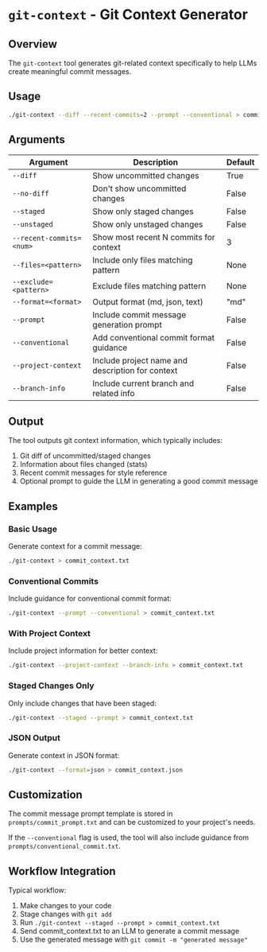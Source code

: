 # `git-context` - Git Context Generator

## Overview

The `git-context` tool generates git-related context specifically to help LLMs create meaningful commit messages.

## Usage

```bash
./git-context --diff --recent-commits=2 --prompt --conventional > commit_context.txt
```

## Arguments

| Argument | Description | Default |
|----------|-------------|---------|
| `--diff` | Show uncommitted changes | True |
| `--no-diff` | Don't show uncommitted changes | False |
| `--staged` | Show only staged changes | False |
| `--unstaged` | Show only unstaged changes | False |
| `--recent-commits=<num>` | Show most recent N commits for context | 3 |
| `--files=<pattern>` | Include only files matching pattern | None |
| `--exclude=<pattern>` | Exclude files matching pattern | None |
| `--format=<format>` | Output format (md, json, text) | "md" |
| `--prompt` | Include commit message generation prompt | False |
| `--conventional` | Add conventional commit format guidance | False |
| `--project-context` | Include project name and description for context | False |
| `--branch-info` | Include current branch and related info | False |

## Output

The tool outputs git context information, which typically includes:

1. Git diff of uncommitted/staged changes
2. Information about files changed (stats)
3. Recent commit messages for style reference
4. Optional prompt to guide the LLM in generating a good commit message

## Examples

### Basic Usage

Generate context for a commit message:

```bash
./git-context > commit_context.txt
```

### Conventional Commits

Include guidance for conventional commit format:

```bash
./git-context --prompt --conventional > commit_context.txt
```

### With Project Context

Include project information for better context:

```bash
./git-context --project-context --branch-info > commit_context.txt
```

### Staged Changes Only

Only include changes that have been staged:

```bash
./git-context --staged --prompt > commit_context.txt
```

### JSON Output

Generate context in JSON format:

```bash
./git-context --format=json > commit_context.json
```

## Customization

The commit message prompt template is stored in `prompts/commit_prompt.txt` and can be customized to your project's needs.

If the `--conventional` flag is used, the tool will also include guidance from `prompts/conventional_commit.txt`.

## Workflow Integration

Typical workflow:

1. Make changes to your code
2. Stage changes with `git add`
3. Run `./git-context --staged --prompt > commit_context.txt`
4. Send commit_context.txt to an LLM to generate a commit message
5. Use the generated message with `git commit -m "generated message"`
